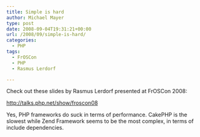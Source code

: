 ```yaml
---
title: Simple is hard
author: Michael Mayer
type: post
date: 2008-09-04T19:31:21+00:00
url: /2008/09/simple-is-hard/
categories:
  - PHP
tags:
  - FrOSCon
  - PHP
  - Rasmus Lerdorf

---
```

Check out these slides by Rasmus Lerdorf presented at FrOSCon 2008:

<http://talks.php.net/show/froscon08>

Yes, PHP frameworks do suck in terms of performance. CakePHP is the slowest while Zend Framework seems to be the most complex, in terms of include dependencies.